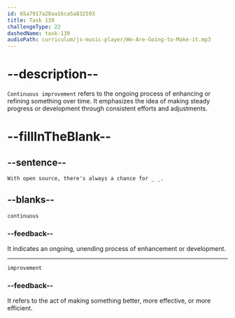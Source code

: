 ```yaml
---
id: 65a7917a28aa16ca5a832593
title: Task 139
challengeType: 22
dashedName: task-139
audioPath: curriculum/js-music-player/We-Are-Going-to-Make-it.mp3
---
```


<!--
AUDIO REFERENCE:
Sophie: With open source, there's always a chance for continuous improvement.
-->

# --description--

`Continuous improvement` refers to the ongoing process of enhancing or refining something over time. It emphasizes the idea of making steady progress or development through consistent efforts and adjustments.

# --fillInTheBlank--

## --sentence--

`With open source, there's always a chance for _ _.`

## --blanks--

`continuous`

### --feedback--

It indicates an ongoing, unending process of enhancement or development.

---

`improvement`

### --feedback--

It refers to the act of making something better, more effective, or more efficient.
